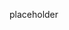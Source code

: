 <!-- current link
https://github.com/iulmit/Tidy-web/blob/main/Application/SeaMonkey.md
-->

placeholder
